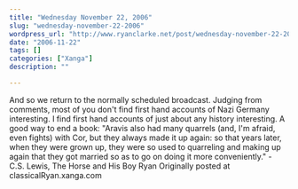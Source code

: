 ```yaml
---
title: "Wednesday November 22, 2006"
slug: "wednesday-november-22-2006"
wordpress_url: "http://www.ryanclarke.net/post/wednesday-november-22-2006/"
date: "2006-11-22"
tags: []
categories: ["Xanga"]
description: ""

---
```


And so we return to the normally scheduled broadcast. Judging from comments, most of you don't find first hand accounts of Nazi Germany interesting. I find first hand accounts of just about any history interesting.
A good way to end a book:
"Aravis also had many quarrels (and, I'm afraid, even fights) with Cor, but they always made it up again: so that years later, when they were grown up, they were so used to quarreling and making up again that they got married so as to go on doing it more conveniently." - C.S. Lewis, The Horse and His Boy
Ryan
Originally posted at classicalRyan.xanga.com
